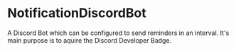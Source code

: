 # NotificationDiscordBot

A Discord Bot which can be configured to send reminders in an interval. It's main purpose is to aquire the Discord Developer Badge.
